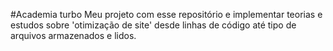 #Academia turbo
Meu projeto com esse repositório e implementar teorias e estudos sobre 'otimização de site' desde linhas de código até tipo de arquivos armazenados e lidos.
